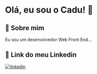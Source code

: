 
# Olá, eu sou o Cadu! 👋


## 🚀 Sobre mim
Eu sou um desenvolvedor Web Front End...


## 🔗 Link do meu Linkedin
[![linkedin](https://img.shields.io/badge/linkedin-0A66C2?style=for-the-badge&logo=linkedin&logoColor=white)](https://www.linkedin.com/)

